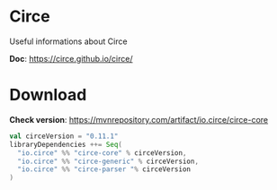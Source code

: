 # Circe
Useful informations about Circe

**Doc**: https://circe.github.io/circe/

# Download
**Check version**: https://mvnrepository.com/artifact/io.circe/circe-core
```scala
val circeVersion = "0.11.1"
libraryDependencies ++= Seq(
  "io.circe" %% "circe-core" % circeVersion,
  "io.circe" %% "circe-generic" % circeVersion,
  "io.circe" %% "circe-parser "% circeVersion
)
```
